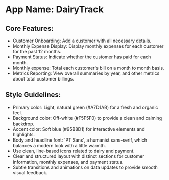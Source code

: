 # **App Name**: DairyTrack

## Core Features:

- Customer Onboarding: Add a customer with all necessary details.
- Monthly Expense Display: Display monthly expenses for each customer for the past 12 months.
- Payment Status: Indicate whether the customer has paid for each month.
- Monthly expense: Total each customer's bill on a month to month basis.
- Metrics Reporting: View overall summaries by year, and other metrics about total customer billings.

## Style Guidelines:

- Primary color: Light, natural green (#A7D1AB) for a fresh and organic feel.
- Background color: Off-white (#F5F5F0) to provide a clean and calming backdrop.
- Accent color: Soft blue (#95B8D1) for interactive elements and highlights.
- Body and headline font: 'PT Sans', a humanist sans-serif, which balances a modern look with a little warmth.
- Use clean, line-based icons related to dairy and payment.
- Clear and structured layout with distinct sections for customer information, monthly expenses, and payment status.
- Subtle transitions and animations on data updates to provide smooth visual feedback.